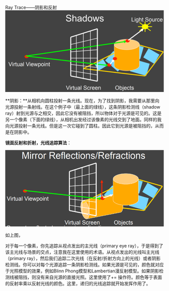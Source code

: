 Ray Trace——阴影和反射![](/Computer_Graphics/images/44.PNG)

**阴影：**从相机向圆柱投射一条光线。现在，为了找到阴影，我需要从那里向光源投射一条射线。在这个例子中（最上面的绿线），这条阴影检测线（shadow ray）射到光源与之相交，因此它没有被阻挡，所以物体对于光源是可见的。这是另一个像素（下面的绿线），从相机出发经过该像素的光线交到了地面。同样的我向光源投射一条光线。但是这一次它碰到了圆柱。因此它到光源是被阻挡的，从而是在阴影中。

**镜面反射和折射，光线追踪算法**：

![](/assets/45.PNG)

如上图，

对于每一个像素，你先追踪从视点发出的主光线（primary eye ray），于是得到了该主光线与场景的交点，注意我在这里使用的术语。从视点发出的光线叫主光线（primary ray），然后我们追踪二次光线（在反射/折射方向上的光线）或者阴影检测线。你可以对每个光源追踪一条阴影检测线。如果光源是可见的，颜色就对应于光照模型的效果，例如Blinn Phong模型和Lambertian漫反射模型。如果阴影检测线被阻挡，则没有来自光源的直接光照。这里使用了+= 操作符。颜色等于表面的反射率乘以反射光线的颜色。这里，递归的光线追踪就开始发挥作用了。



